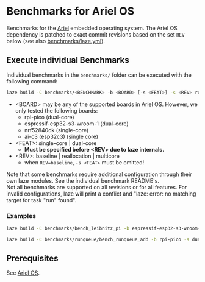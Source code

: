 # Benchmarks for Ariel OS

Benchmarks for the [Ariel](https://github.com/ariel-os/ariel-os) embedded operating system.
The Ariel OS dependency is patched to exact commit revisions based on the set `REV` below (see also [benchmarks/laze.yml](benchmarks/laze.yml)).

## Execute individual Benchmarks

Individual benchmarks in the `benchmarks/` folder can be executed with the following command:

```sh
laze build -C benchmarks/<BENCHMARK> -b <BOARD> [-s <FEAT>] -s <REV> run
```

- \<BOARD> may be any of the supported boards in Ariel OS. However, we only tested the following boards:
    - rpi-pico (dual-core)
    - espressif-esp32-s3-wroom-1 (dual-core)
    - nrf52840dk (single-core)
    - ai-c3 (esp32c3) (single core)
- \<FEAT>: single-core | dual-core
    - **Must be specified before \<REV> due to laze internals.**
- \<REV>: baseline | reallocation | multicore
    - when `REV=baseline`, `-s <FEAT>` must be omitted!

Note that some benchmarks require additional configuration through their own laze modules.
See the individual benchmark README's.  
Not all benchmarks are supported on all revisions or for all features.
For invalid configurations, laze will print a conflict and "laze: error: no matching target for task "run" found".

### Examples

```sh
laze build -C benchmarks/bench_leibnitz_pi -b espressif-esp32-s3-wroom-1 -s main run

laze build -C benchmarks/runqueue/bench_runqueue_add -b rpi-pico -s dual-core -s multicore-v1 run
```

## Prerequisites

See [Ariel OS](https://github.com/ariel-os/ariel-os).
